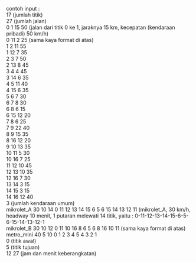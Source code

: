 contoh input :<br>
17 (jumlah titik)<br>
27 (jumlah jalan)<br>
0 1 15 50 (jalan dari titik 0 ke 1, jaraknya 15 km, kecepatan (kendaraan pribadi) 50 km/h)<br>
0 11 2 25 (sama kaya format di atas)<br>
1 2 11 55<br>
1 12 7 35<br>
2 3 7 50<br>
2 13 8 45<br>
3 4 4 45<br>
3 14 6 35<br>
4 5 11 40<br>
4 15 6 35<br>
5 6 7 30<br>
6 7 8 30<br>
6 8 6 15<br>
6 15 12 20<br>
7 8 6 25<br>
7 9 22 40<br>
8 9 15 35<br>
8 16 12 20<br>
9 10 13 35<br>
10 11 5 30<br>
10 16 7 25<br>
11 12 10 45<br>
12 13 10 35<br>
12 16 7 30<br>
13 14 3 15<br>
14 15 3 15<br>
14 16 12 40<br>
3 (jumlah kendaraan umum)<br>
mikrolet_A 30 10 14 0 11 12 13 14 15 6 5 6 15 14 13 12 11 (mikrolet_A, 30 km/h, headway 10 menit, 1 putaran melewati 14 titik, yaitu : 0-11-12-13-14-15-6-5-6-15-14-13-12-1<br>
mikrolet_B 30 10 12 0 11 10 16 8 6 5 6 8 16 10 11 (sama kaya format di atas)<br>
metro_mini 40 5 10 0 1 2 3 4 5 4 3 2 1<br>
0 (titik awal)<br>
5 (titik tujuan)<br>
12 27 (jam dan menit keberangkatan)<br>

